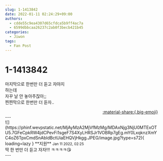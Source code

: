 ```yaml
---
slug: 1-1413842
date: 2022-01-11 02:24:29+09:00
authors:
  - cdde55c9ea4307d65cfdca5b9ff4ac7a
  - 6599dbbcaa26237c2ab0f3becb421b45
categories:
  - Jiwon
tags:
  - Fan Post
---
```


# 1-1413842

<div class="post-container" markdown="1">
<div class="content-container md-sidebar__scrollwrap" markdown="1">

마지막으로 한번만 더 듣고 자야지<br>하는데 <br>자꾸 날 안 놓아주잖아;;<br>찐찐막으로 한번만 더 듣자..

</div>
</div>

<div style="text-align: right;" markdown="1">
<a href="https://weverse.io/fromis9/fanpost/1-1413842" style="text-align: right;">:material-share:{.big-emoji}</a>
</div>
---

<div class="comments-container md-sidebar__scrollwrap" markdown="1">
<div class="comment" markdown="1">
<div class='id-container' markdown="1">
![](https://phinf.wevpstatic.net/MjAyMzA2MjVfMzMg/MDAxNjg3NjU0MTExOTU5.7GFeCpkRW4jdCPevFi1sgeF7S4XyLHRSJr1VOBRp7gEg.mY0LxqknzXmYC4oZ6TpxCmdSnAbldBctUiaEHQVjHkgg.JPEG/image.jpg?type=s72){ loading=lazy }
**<span class="artist">지원</span>** <small>Jan 11 2022, 02:25</small><br>
</div>
<div class='comment-body' markdown="1">
딱 한 번만 더 듣고 자자!!! ㅋㅋㅋㅋ😘
</div>
</div>
</div>
---
